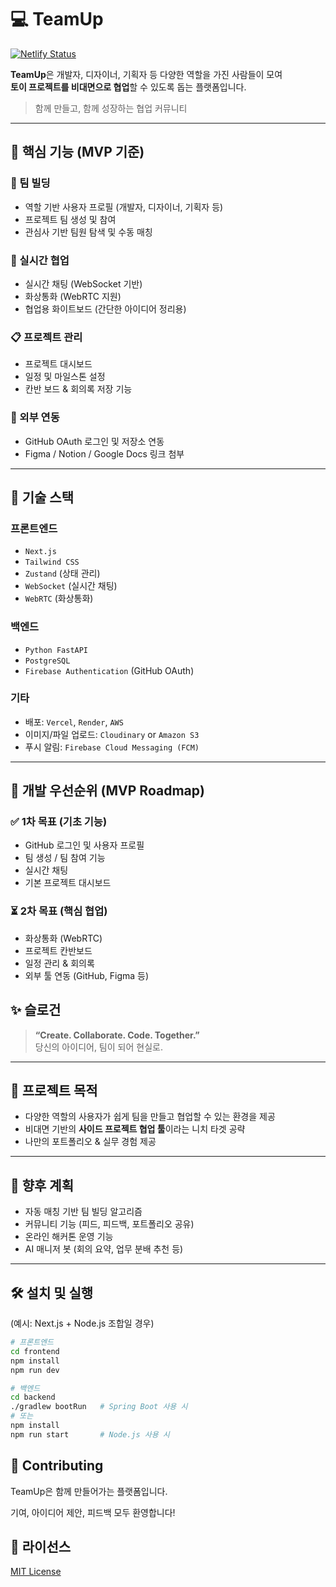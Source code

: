 # 💻 TeamUp  

[![Netlify Status](https://api.netlify.com/api/v1/badges/2e8fcf47-6b5c-467c-bf92-1ba9c92b8e2b/deploy-status)](https://app.netlify.com/projects/team-up-service/deploys)

**TeamUp**은 개발자, 디자이너, 기획자 등 다양한 역할을 가진 사람들이 모여  
**토이 프로젝트를 비대면으로 협업**할 수 있도록 돕는 플랫폼입니다.

> 함께 만들고, 함께 성장하는 협업 커뮤니티

---

## 🚀 핵심 기능 (MVP 기준)

### 👥 팀 빌딩
- 역할 기반 사용자 프로필 (개발자, 디자이너, 기획자 등)
- 프로젝트 팀 생성 및 참여
- 관심사 기반 팀원 탐색 및 수동 매칭

### 💬 실시간 협업
- 실시간 채팅 (WebSocket 기반)
- 화상통화 (WebRTC 지원)
- 협업용 화이트보드 (간단한 아이디어 정리용)

### 📋 프로젝트 관리
- 프로젝트 대시보드
- 일정 및 마일스톤 설정
- 칸반 보드 & 회의록 저장 기능

### 🔗 외부 연동
- GitHub OAuth 로그인 및 저장소 연동
- Figma / Notion / Google Docs 링크 첨부

---

## 🧱 기술 스택

### 프론트엔드
- `Next.js`
- `Tailwind CSS`
- `Zustand` (상태 관리)
- `WebSocket` (실시간 채팅)
- `WebRTC` (화상통화)

### 백엔드
- `Python FastAPI`
- `PostgreSQL`
- `Firebase Authentication` (GitHub OAuth)

### 기타
- 배포: `Vercel`, `Render`, `AWS`
- 이미지/파일 업로드: `Cloudinary` or `Amazon S3`
- 푸시 알림: `Firebase Cloud Messaging (FCM)`

---

## 🧪 개발 우선순위 (MVP Roadmap)

### ✅ 1차 목표 (기초 기능)
- GitHub 로그인 및 사용자 프로필
- 팀 생성 / 팀 참여 기능
- 실시간 채팅
- 기본 프로젝트 대시보드

### ⏳ 2차 목표 (핵심 협업)
- 화상통화 (WebRTC)
- 프로젝트 칸반보드
- 일정 관리 & 회의록
- 외부 툴 연동 (GitHub, Figma 등)


## ✨ 슬로건

> **“Create. Collaborate. Code. Together.”**  
> 당신의 아이디어, 팀이 되어 현실로.

---

## 📎 프로젝트 목적

- 다양한 역할의 사용자가 쉽게 팀을 만들고 협업할 수 있는 환경을 제공
- 비대면 기반의 **사이드 프로젝트 협업 툴**이라는 니치 타겟 공략
- 나만의 포트폴리오 & 실무 경험 제공

---

## 📌 향후 계획

- 자동 매칭 기반 팀 빌딩 알고리즘
- 커뮤니티 기능 (피드, 피드백, 포트폴리오 공유)
- 온라인 해커톤 운영 기능
- AI 매니저 봇 (회의 요약, 업무 분배 추천 등)

---

## 🛠️ 설치 및 실행

(예시: Next.js + Node.js 조합일 경우)

```bash
# 프론트엔드
cd frontend
npm install
npm run dev

# 백엔드
cd backend
./gradlew bootRun   # Spring Boot 사용 시
# 또는
npm install
npm run start       # Node.js 사용 시
```

## 🤝 Contributing

TeamUp은 함께 만들어가는 플랫폼입니다.

기여, 아이디어 제안, 피드백 모두 환영합니다!

## 📄 라이선스

[MIT License](./LICENSE)
